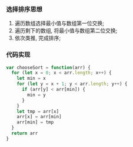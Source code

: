 <!--
abbrlink: opuodfap
-->

### 选择排序思想

1. 遍历数组选择最小值与数组第一位交换;
2. 遍历剩下的数组, 将最小值与数组第二位交换;
3. 依次类推, 完成排序;

### 代码实现

```js
var chooseSort = function(arr) {
  for (let x = 0; x < arr.length; x++) {
    let min = x
    for (let y = x + 1; y < arr.length; y++) {
      if (arr[y] < arr[min]) {
        min = y
      }
    }
    let tmp = arr[x]
    arr[x] = arr[min]
    arr[min] = tmp
  }
  return arr
}
```